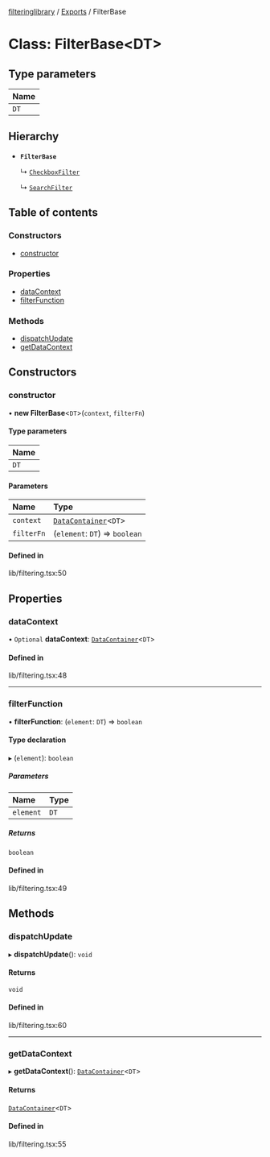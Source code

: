 [filteringlibrary](../README.md) / [Exports](../modules.md) / FilterBase

# Class: FilterBase<DT\>

## Type parameters

| Name |
| :------ |
| `DT` |

## Hierarchy

- **`FilterBase`**

  ↳ [`CheckboxFilter`](CheckboxFilter.md)

  ↳ [`SearchFilter`](SearchFilter.md)

## Table of contents

### Constructors

- [constructor](FilterBase.md#constructor)

### Properties

- [dataContext](FilterBase.md#datacontext)
- [filterFunction](FilterBase.md#filterfunction)

### Methods

- [dispatchUpdate](FilterBase.md#dispatchupdate)
- [getDataContext](FilterBase.md#getdatacontext)

## Constructors

### constructor

• **new FilterBase**<`DT`\>(`context`, `filterFn`)

#### Type parameters

| Name |
| :------ |
| `DT` |

#### Parameters

| Name | Type |
| :------ | :------ |
| `context` | [`DataContainer`](DataContainer.md)<`DT`\> |
| `filterFn` | (`element`: `DT`) => `boolean` |

#### Defined in

lib/filtering.tsx:50

## Properties

### dataContext

• `Optional` **dataContext**: [`DataContainer`](DataContainer.md)<`DT`\>

#### Defined in

lib/filtering.tsx:48

___

### filterFunction

• **filterFunction**: (`element`: `DT`) => `boolean`

#### Type declaration

▸ (`element`): `boolean`

##### Parameters

| Name | Type |
| :------ | :------ |
| `element` | `DT` |

##### Returns

`boolean`

#### Defined in

lib/filtering.tsx:49

## Methods

### dispatchUpdate

▸ **dispatchUpdate**(): `void`

#### Returns

`void`

#### Defined in

lib/filtering.tsx:60

___

### getDataContext

▸ **getDataContext**(): [`DataContainer`](DataContainer.md)<`DT`\>

#### Returns

[`DataContainer`](DataContainer.md)<`DT`\>

#### Defined in

lib/filtering.tsx:55
